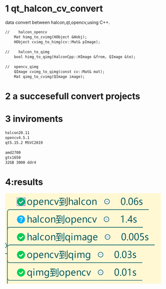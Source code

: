# 1 qt_halcon_cv_convert
data convert between halcon,qt,opencv,using C++.
```
//    halcon_opencv
    Mat himg_to_cvimg(HObject &Hobj);
    HObject cvimg_to_himg(cv::Mat& pImage);

//    halcon_to_qimg
    bool himg_to_qimg(HalconCpp::HImage &from, QImage &to);

//  opencv_qimg
    QImage cvimg_to_qimg(const cv::Mat& mat);
    Mat qimg_to_cvimg(QImage image);
```


# 2 a succesefull convert projects
# 3 inviroments
```
halcon20.11
opencv4.5.1
qt5.15.2 MSVC2019

amd2700
gtx1650
32GB 3000 ddr4
```

# 4:results
![cnm](./time.png)
